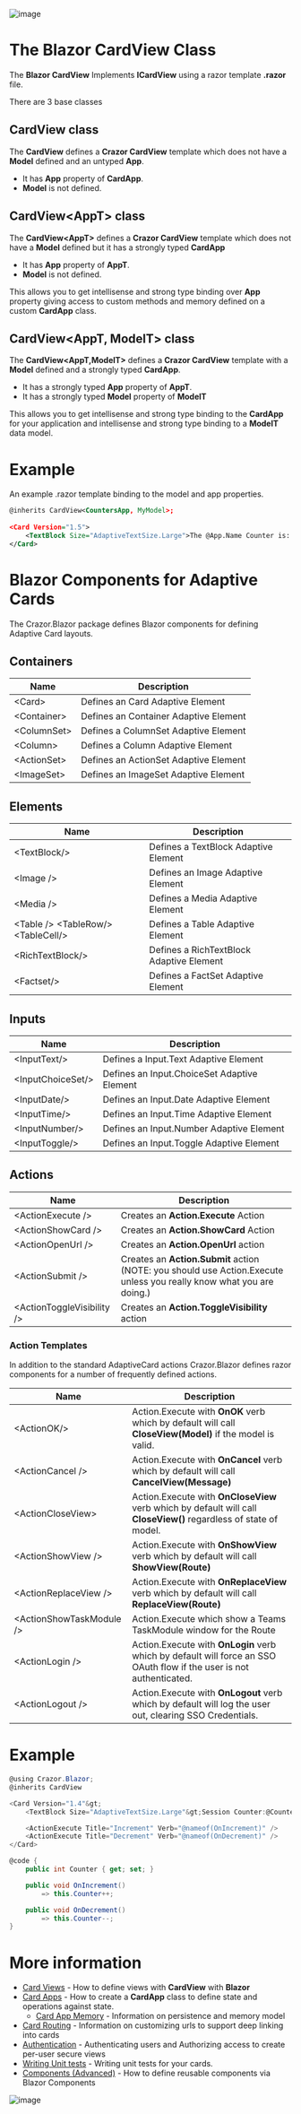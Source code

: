 

![image](https://user-images.githubusercontent.com/17789481/197238565-e3f895d0-6def-4d41-aba2-721d5432b1ef.png)

# The Blazor CardView Class

The **Blazor CardView** Implements **ICardView** using a razor template **.razor** file.

There are 3 base classes

## CardView class

The **CardView** defines a **Crazor CardView** template which does not have a **Model** defined and an untyped **App**.

* It has **App** property of **CardApp**.
* **Model** is not defined.

## CardView&lt;AppT&gt; class

The **CardView&lt;AppT&gt;** defines a **Crazor CardView** template which does not have a **Model** defined but it has a strongly typed **CardApp**

* It has **App** property of **AppT**.
* **Model** is not defined.

This allows you to get intellisense and strong type binding over **App** property giving access to custom methods and memory defined on a custom **CardApp** class.

## CardView&lt;AppT, ModelT&gt; class

The **CardView&lt;AppT,ModelT&gt;** defines a **Crazor CardView** template with a **Model** defined and a strongly typed **CardApp**.

* It has a strongly typed **App** property of **AppT**.
* It has a strongly typed **Model** property of **ModelT**

This allows you to get intellisense and strong type binding to the **CardApp** for your application and intellisense and strong type binding to a **ModelT** data model.

# Example 

An example .razor template binding to the model and app properties.

```xml
@inherits CardView<CountersApp, MyModel>;
    
<Card Version="1.5">
    <TextBlock Size="AdaptiveTextSize.Large">The @App.Name Counter is: @Model.Counter</TextBlock>
</Card>
```



# Blazor Components for Adaptive Cards

The Crazor.Blazor package defines Blazor components for defining Adaptive Card layouts.

## Containers

| Name        | Description                           |
| ----------- | ------------------------------------- |
| &lt;Card&gt;      | Defines an Card Adaptive Element      |
| &lt;Container&gt; | Defines an Container Adaptive Element |
| &lt;ColumnSet&gt; | Defines a ColumnSet Adaptive Element  |
| &lt;Column&gt;    | Defines a Column Adaptive Element     |
| &lt;ActionSet&gt; | Defines an ActionSet Adaptive Element |
| &lt;ImageSet&gt;  | Defines an ImageSet Adaptive Element  |

## Elements

| Name                              | Description                              |
| --------------------------------- | ---------------------------------------- |
| &lt;TextBlock/&gt;                      | Defines a TextBlock Adaptive Element     |
| &lt;Image /&gt;                         | Defines an Image Adaptive Element        |
| &lt;Media /&gt;                         | Defines a Media Adaptive Element         |
| &lt;Table /&gt; &lt;TableRow/&gt;&lt;TableCell/&gt; | Defines a Table Adaptive Element         |
| &lt;RichTextBlock/&gt;                  | Defines a RichTextBlock Adaptive Element |
| &lt;Factset/&gt;                        | Defines a FactSet Adaptive Element       |

## Inputs

| Name              | Description                                 |
| ----------------- | ------------------------------------------- |
| &lt;InputText/&gt;      | Defines a Input.Text Adaptive Element       |
| &lt;InputChoiceSet/&gt; | Defines an Input.ChoiceSet Adaptive Element |
| &lt;InputDate/&gt;      | Defines an Input.Date Adaptive Element      |
| &lt;InputTime/&gt;      | Defines an Input.Time Adaptive Element      |
| &lt;InputNumber/&gt;    | Defines an Input.Number Adaptive Element    |
| &lt;InputToggle/&gt;    | Defines an Input.Toggle Adaptive Element    |



## Actions

| Name                       | Description                                                  |
| -------------------------- | ------------------------------------------------------------ |
| &lt;ActionExecute /&gt;          | Creates an **Action.Execute** Action                         |
| &lt;ActionShowCard /&gt;         | Creates an **Action.ShowCard** Action                        |
| &lt;ActionOpenUrl /&gt;          | Creates an **Action.OpenUrl** action                         |
| &lt;ActionSubmit /&gt;           | Creates an **Action.Submit** action (NOTE: you should use Action.Execute unless you really know what you are doing.) |
| &lt;ActionToggleVisibility /&gt; | Creates an **Action.ToggleVisibility** action                |



### Action Templates
In addition to the standard AdaptiveCard actions Crazor.Blazor defines razor components for a number of frequently defined actions.

| Name                     | Description                                                  |
| ------------------------ | ------------------------------------------------------------ |
| &lt;ActionOK/&gt;              | Action.Execute with **OnOK** verb which by default will call **CloseView(Model)** if the model is valid. |
| &lt;ActionCancel /&gt;         | Action.Execute with **OnCancel** verb which by default will call **CancelView(Message)** |
| &lt;ActionCloseView&gt;        | Action.Execute with **OnCloseView** verb which by default will call **CloseView()** regardless of state of model. |
| &lt;ActionShowView /&gt;       | Action.Execute with **OnShowView** verb which by default will call **ShowView(Route)** |
| &lt;ActionReplaceView /&gt;    | Action.Execute with **OnReplaceView** verb which by default will call **ReplaceView(Route)** |
| &lt;ActionShowTaskModule /&gt; | Action.Execute which show a Teams TaskModule window for the Route |
| &lt;ActionLogin /&gt;          | Action.Execute with **OnLogin** verb which by default will force an SSO OAuth flow if the user is not authenticated. |
| &lt;ActionLogout /&gt;         | Action.Execute with **OnLogout** verb which by default will log the user out, clearing SSO Credentials. |



# Example

```c#
@using Crazor.Blazor;
@inherits CardView

<Card Version="1.4"&gt;
    <TextBlock Size="AdaptiveTextSize.Large"&gt;Session Counter:@Counter</TextBlock>

    <ActionExecute Title="Increment" Verb="@nameof(OnIncrement)" />
    <ActionExecute Title="Decrement" Verb="@nameof(OnDecrement)" />
</Card>

@code {
    public int Counter { get; set; }

    public void OnIncrement()
        => this.Counter++;

    public void OnDecrement()
        => this.Counter--;
}
```

# More information

* [Card Views](CardView.md) - How to define views with **CardView** with **Blazor**
* [Card Apps](../CardApp.md) - How to create a **CardApp** class to define state and operations against state.
  * [Card App Memory](../Memory.md) - Information on persistence and memory model
* [Card Routing](../RoutingCards.md) - Information on customizing urls to support deep linking into cards
* [Authentication](../Authentication.md) - Authenticating users and Authorizing access to create per-user secure views
* [Writing Unit tests](../UnitTests.md) - Writing unit tests for your cards.
* [Components (Advanced)](Components.md) - How to define reusable components via Blazor Components

![image](https://user-images.githubusercontent.com/17789481/197365048-6a74c3d5-85cd-4c04-a07a-eef2a46e0ddf.png)
